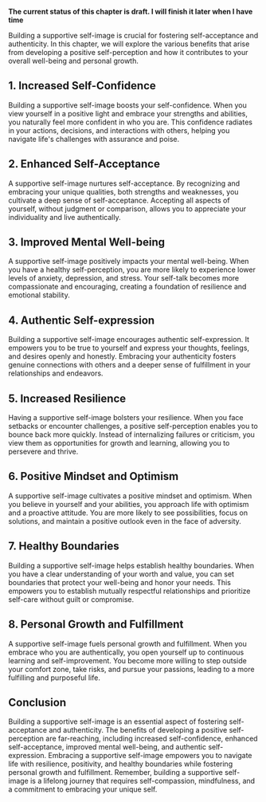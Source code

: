 **The current status of this chapter is draft. I will finish it later when I have time**

Building a supportive self-image is crucial for fostering self-acceptance and authenticity. In this chapter, we will explore the various benefits that arise from developing a positive self-perception and how it contributes to your overall well-being and personal growth.

**1. Increased Self-Confidence**
--------------------------------

Building a supportive self-image boosts your self-confidence. When you view yourself in a positive light and embrace your strengths and abilities, you naturally feel more confident in who you are. This confidence radiates in your actions, decisions, and interactions with others, helping you navigate life's challenges with assurance and poise.

**2. Enhanced Self-Acceptance**
-------------------------------

A supportive self-image nurtures self-acceptance. By recognizing and embracing your unique qualities, both strengths and weaknesses, you cultivate a deep sense of self-acceptance. Accepting all aspects of yourself, without judgment or comparison, allows you to appreciate your individuality and live authentically.

**3. Improved Mental Well-being**
---------------------------------

A supportive self-image positively impacts your mental well-being. When you have a healthy self-perception, you are more likely to experience lower levels of anxiety, depression, and stress. Your self-talk becomes more compassionate and encouraging, creating a foundation of resilience and emotional stability.

**4. Authentic Self-expression**
--------------------------------

Building a supportive self-image encourages authentic self-expression. It empowers you to be true to yourself and express your thoughts, feelings, and desires openly and honestly. Embracing your authenticity fosters genuine connections with others and a deeper sense of fulfillment in your relationships and endeavors.

**5. Increased Resilience**
---------------------------

Having a supportive self-image bolsters your resilience. When you face setbacks or encounter challenges, a positive self-perception enables you to bounce back more quickly. Instead of internalizing failures or criticism, you view them as opportunities for growth and learning, allowing you to persevere and thrive.

**6. Positive Mindset and Optimism**
------------------------------------

A supportive self-image cultivates a positive mindset and optimism. When you believe in yourself and your abilities, you approach life with optimism and a proactive attitude. You are more likely to see possibilities, focus on solutions, and maintain a positive outlook even in the face of adversity.

**7. Healthy Boundaries**
-------------------------

Building a supportive self-image helps establish healthy boundaries. When you have a clear understanding of your worth and value, you can set boundaries that protect your well-being and honor your needs. This empowers you to establish mutually respectful relationships and prioritize self-care without guilt or compromise.

**8. Personal Growth and Fulfillment**
--------------------------------------

A supportive self-image fuels personal growth and fulfillment. When you embrace who you are authentically, you open yourself up to continuous learning and self-improvement. You become more willing to step outside your comfort zone, take risks, and pursue your passions, leading to a more fulfilling and purposeful life.

**Conclusion**
--------------

Building a supportive self-image is an essential aspect of fostering self-acceptance and authenticity. The benefits of developing a positive self-perception are far-reaching, including increased self-confidence, enhanced self-acceptance, improved mental well-being, and authentic self-expression. Embracing a supportive self-image empowers you to navigate life with resilience, positivity, and healthy boundaries while fostering personal growth and fulfillment. Remember, building a supportive self-image is a lifelong journey that requires self-compassion, mindfulness, and a commitment to embracing your unique self.
